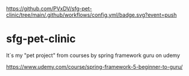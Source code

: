 https://github.com/PVxDV/sfg-pet-clinic/tree/main/.github/workflows/config.yml/badge.svg?event=push
# sfg-pet-clinic

It`s my "pet project" from courses by spring framework guru on udemy

https://www.udemy.com/course/spring-framework-5-beginner-to-guru/